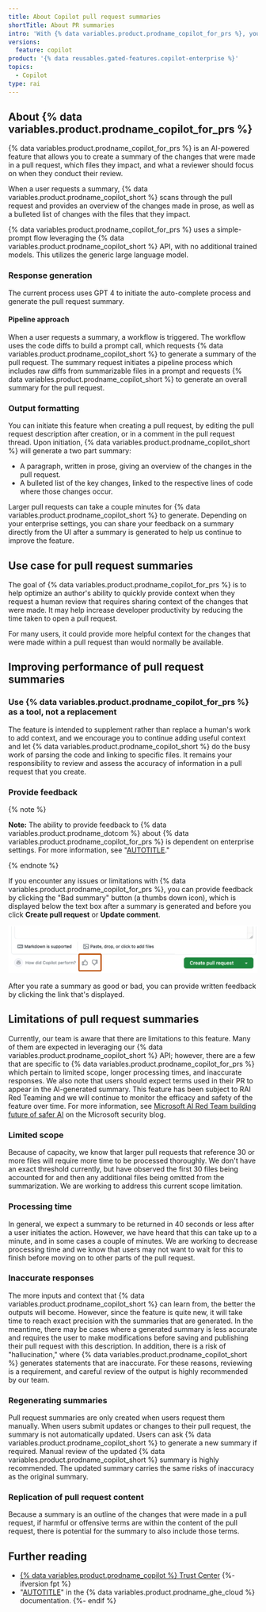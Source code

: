 ```yaml
---
title: About Copilot pull request summaries
shortTitle: About PR summaries
intro: 'With {% data variables.product.prodname_copilot_for_prs %}, you can create an AI-generated description for a pull request.'
versions:
  feature: copilot
product: '{% data reusables.gated-features.copilot-enterprise %}'
topics:
  - Copilot
type: rai
---
```


## About {% data variables.product.prodname_copilot_for_prs %}

{% data variables.product.prodname_copilot_for_prs %} is an AI-powered feature that allows you to create a summary of the changes that were made in a pull request, which files they impact, and what a reviewer should focus on when they conduct their review.

When a user requests a summary, {% data variables.product.prodname_copilot_short %} scans through the pull request and provides an overview of the changes made in prose, as well as a bulleted list of changes with the files that they impact.

{% data variables.product.prodname_copilot_for_prs %} uses a simple-prompt flow leveraging the {% data variables.product.prodname_copilot_short %} API, with no additional trained models. This utilizes the generic large language model.

### Response generation

The current process uses GPT 4 to initiate the auto-complete process and generate the pull request summary.

#### Pipeline approach

When a user requests a summary, a workflow is triggered. The workflow uses the code diffs to build a prompt call, which requests {% data variables.product.prodname_copilot_short %} to generate a summary of the pull request. The summary request initiates a pipeline process which includes raw diffs from summarizable files in a prompt and requests {% data variables.product.prodname_copilot_short %} to generate an overall summary for the pull request.

### Output formatting

You can initiate this feature when creating a pull request, by editing the pull request description after creation, or in a comment in the pull request thread. Upon initiation, {% data variables.product.prodname_copilot_short %} will generate a two part summary:

- A paragraph, written in prose, giving an overview of the changes in the pull request.
- A bulleted list of the key changes, linked to the respective lines of code where those changes occur.

Larger pull requests can take a couple minutes for {% data variables.product.prodname_copilot_short %} to generate. Depending on your enterprise settings, you can share your feedback on a summary directly from the UI after a summary is generated to help us continue to improve the feature.

## Use case for pull request summaries

The goal of {% data variables.product.prodname_copilot_for_prs %} is to help optimize an author's ability to quickly provide context when they request a human review that requires sharing context of the changes that were made. It may help increase developer productivity by reducing the time taken to open a pull request.

For many users, it could provide more helpful context for the changes that were made within a pull request than would normally be available.

## Improving performance of pull request summaries

### Use {% data variables.product.prodname_copilot_for_prs %} as a tool, not a replacement

The feature is intended to supplement rather than replace a human's work to add context, and we encourage you to continue adding useful context and let {% data variables.product.prodname_copilot_short %} do the busy work of parsing the code and linking to specific files. It remains your responsibility to review and assess the accuracy of information in a pull request that you create.

### Provide feedback

{% note %}

**Note:** The ability to provide feedback to {% data variables.product.prodname_dotcom %} about {% data variables.product.prodname_copilot_for_prs %} is dependent on enterprise settings. For more information, see "[AUTOTITLE](/enterprise-cloud@latest/copilot/github-copilot-enterprise/overview/enabling-github-copilot-enterprise-features#enabling-or-disabling-github-copilot-enterprise-features-for-an-enterprise)."

{% endnote %}

If you encounter any issues or limitations with {% data variables.product.prodname_copilot_for_prs %}, you can provide feedback by clicking the "Bad summary" button (a thumbs down icon), which is displayed below the text box after a summary is generated and before you click **Create pull request** or **Update comment**.

![Screenshot of the bottom of a pull request comment. The feedback icons, thumbs up and thumbs down, are highlighted with a dark orange outline.](/assets/images/help/copilot/copilot-summary-feedback.png)

After you rate a summary as good or bad, you can provide written feedback by clicking the link that's displayed.

## Limitations of pull request summaries

Currently, our team is aware that there are limitations to this feature. Many of them are expected in leveraging our {% data variables.product.prodname_copilot_short %} API; however, there are a few that are specific to {% data variables.product.prodname_copilot_for_prs %} which pertain to limited scope, longer processing times, and inaccurate responses. We also note that users should expect terms used in their PR to appear in the AI-generated summary. This feature has been subject to RAI Red Teaming and we will continue to monitor the efficacy and safety of the feature over time. For more information, see [Microsoft AI Red Team building future of safer AI](https://www.microsoft.com/en-us/security/blog/2023/08/07/microsoft-ai-red-team-building-future-of-safer-ai/) on the Microsoft security blog.

### Limited scope

Because of capacity, we know that larger pull requests that reference 30 or more files will require more time to be processed thoroughly. We don't have an exact threshold currently, but have observed the first 30 files being accounted for and then any additional files being omitted from the summarization. We are working to address this current scope limitation.

### Processing time

In general, we expect a summary to be returned in 40 seconds or less after a user initiates the action. However, we have heard that this can take up to a minute, and in some cases a couple of minutes. We are working to decrease processing time and we know that users may not want to wait for this to finish before moving on to other parts of the pull request.

### Inaccurate responses

The more inputs and context that {% data variables.product.prodname_copilot_short %} can learn from, the better the outputs will become. However, since the feature is quite new, it will take time to reach exact precision with the summaries that are generated. In the meantime, there may be cases where a generated summary is less accurate and requires the user to make modifications before saving and publishing their pull request with this description. In addition, there is a risk of "hallucination," where {% data variables.product.prodname_copilot_short %} generates statements that are inaccurate. For these reasons, reviewing is a requirement, and careful review of the output is highly recommended by our team.

### Regenerating summaries

Pull request summaries are only created when users request them manually. When users submit updates or changes to their pull request, the summary is not automatically updated. Users can ask {% data variables.product.prodname_copilot_short %} to generate a new summary if required. Manual review of the updated {% data variables.product.prodname_copilot_short %} summary is highly recommended. The updated summary carries the same risks of inaccuracy as the original summary.

### Replication of pull request content

Because a summary is an outline of the changes that were made in a pull request, if harmful or offensive terms are within the content of the pull request, there is potential for the summary to also include those terms.

## Further reading

- [{% data variables.product.prodname_copilot %} Trust Center](https://resources.github.com/copilot-trust-center/)
{%- ifversion fpt %}
- "[AUTOTITLE](/copilot/github-copilot-enterprise/copilot-pull-request-summaries/creating-a-pull-request-summary-with-github-copilot)" in the {% data variables.product.prodname_ghe_cloud %} documentation.
{%- endif %}

